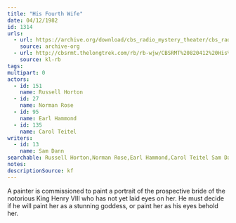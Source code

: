```yaml
---
title: "His Fourth Wife"
date: 04/12/1982
id: 1314
urls: 
  - url: https://archive.org/download/cbs_radio_mystery_theater/cbs_radio_mystery_theater-1301-1350.zip/cbs_radio_mystery_theater-1301-1350%2Fcbsrmt_1314_his_fourth_wife.mp3
    source: archive-org
  - url: http://cbsrmt.thelongtrek.com/rb/rb-wjw/CBSRMT%20820412%20His%20Fourth%20Wife_wjw.mp3
    source: kl-rb
tags: 
multipart: 0
actors:  
  - id: 151
    name: Russell Horton  
  - id: 27
    name: Norman Rose  
  - id: 95
    name: Earl Hammond  
  - id: 135
    name: Carol Teitel
writers:  
  - id: 13
    name: Sam Dann
searchable: Russell Horton,Norman Rose,Earl Hammond,Carol Teitel Sam Dann
notes: 
descriptionSource: kf
---
```

A painter is commissioned to paint a portrait of the prospective bride of the notorious King Henry VIII who has not yet laid eyes on her. He must decide if he will paint her as a stunning goddess, or paint her as his eyes behold her.